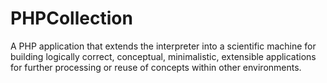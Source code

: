 # PHPCollection
A PHP application that extends the interpreter into a scientific machine for building logically correct, conceptual, minimalistic, extensible applications for further processing or reuse of concepts within other environments.
